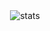 <div align="center">
    <img alt="stats" src="https://github-readme-stats.vercel.app/api?username=NotHydra&count_private=true&show_icons=true&theme=merko">
</div>